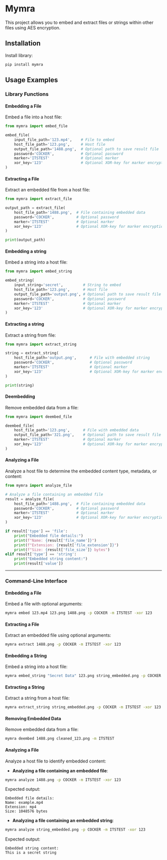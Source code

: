 
# Mymra

This project allows you to embed and extract files or strings within other files using AES encryption.

## Installation

Install library:

```bash
pip install mymra
```

## Usage Examples

### Library Functions

#### Embedding a File
Embed a file into a host file:

```python
from mymra import embed_file

embed_file(
    input_file_path='123.mp4',    # File to embed
    host_file_path='123.png',     # Host file
    output_file_path='1488.png',  # Optional path to save result file
    password='COCKER',            # Optional password
    marker='ITSTEST'              # Optional marker
	xor_key='123'                 # Optional XOR-key for marker encryption
)

```

#### Extracting a File
Extract an embedded file from a host file:

```python
from mymra import extract_file

output_path = extract_file(
    host_file_path='1488.png',  # File containing embedded data
    password='COCKER',          # Optional password
    marker='ITSTEST'            # Optional marker
	xor_key='123'               # Optional XOR-key for marker encryption
)

print(output_path)
```

#### Embedding a string
Embed a string into a host file:

```python
from mymra import embed_string

embed_string(
    input_string='secret',         # String to embed
    host_file_path='123.png',      # Host file
    output_file_path='output.png', # Optional path to save result file
    password='COCKER',             # Optional password
    marker='ITSTEST'               # Optional marker
	xor_key='123'                  # Optional XOR-key for marker encryption
)

```

#### Extracting a string
Extract a string from file:

```python
from mymra import extract_string

string = extract_string(
    host_file_path='output.png',      # File with embedded string
    password='COCKER',                # Optional password
    marker='ITSTEST'          		  # Optional marker
	xor_key='123'              		  # Optional XOR-key for marker encryption
)

print(string)
```

#### Deembedding
Remove embedded data from a file:

```python
from mymra import deembed_file

deembed_file(
    host_file_path='123.png',      # File with embedded data
    output_file_path='321.png',    # Optional path to save result file
    marker='ITSTEST'               # Optional marker
	xor_key='123'                  # Optional XOR-key for marker encryption
)

```

#### Analyzing a File
Analyze a host file to determine the embedded content type, metadata, or content:

```python
from mymra import analyze_file

# Analyze a file containing an embedded file
result = analyze_file(
    host_file_path='1488.png',  # File containing embedded data
    password='COCKER',          # Optional password
    marker='ITSTEST'            # Optional marker
	xor_key='123'               # Optional XOR-key for marker encryption
)

if result['type'] == 'file':
    print("Embedded file details:")
    print(f"Name: {result['file_name']}")
    print(f"Extension: {result['file_extension']}")
    print(f"Size: {result['file_size']} bytes")
elif result['type'] == 'string':
    print("Embedded string content:")
    print(result['value'])
```

---

### Command-Line Interface

#### Embedding a File
Embed a file with optional arguments:
```bash
mymra embed 123.mp4 123.png 1488.png -p COCKER -m ITSTEST -xor 123
```

#### Extracting a File
Extract an embedded file using optional arguments:
```bash
mymra extract 1488.png -p COCKER -m ITSTEST -xor 123
```

#### Embedding a String
Embed a string into a host file:
```bash
mymra embed_string "Secret Data" 123.png string_embedded.png -p COCKER -m ITSTEST -xor 123
```

#### Extracting a String
Extract a string from a host file:
```bash
mymra extract_string string_embedded.png -p COCKER -m ITSTEST -xor 123
```

#### Removing Embedded Data
Remove embedded data from a file:
```bash
mymra deembed 1488.png cleaned_123.png -m ITSTEST
```

#### Analyzing a File
Analyze a host file to identify embedded content:

- **Analyzing a file containing an embedded file**:
```bash
mymra analyze 1488.png -p COCKER -m ITSTEST -xor 123
```
Expected output:
```
Embedded file details:
Name: example.mp4
Extension: mp4
Size: 1048576 bytes
```

- **Analyzing a file containing an embedded string**:
```bash
mymra analyze string_embedded.png -p COCKER -m ITSTEST -xor 123
```
Expected output:
```
Embedded string content:
This is a secret string
```
